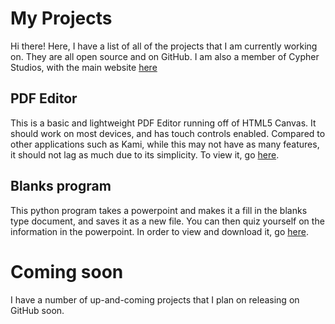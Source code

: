 # My Projects

Hi there! Here, I have a list of all of the projects that I am currently working on. They are all open source and on GitHub. I am also a member of Cypher Studios, with the main website [here](https://cypherstudios.net)

## PDF Editor

This is a basic and lightweight PDF Editor running off of HTML5 Canvas. It should work on most devices, and has touch controls enabled. Compared to other applications such as Kami, while this may not have as many features, it should not lag as much due to its simplicity. To view it, go [here](https://nbritt27.github.io/Canvas_DrawingApp/home.html).

## Blanks program
This python program takes a powerpoint and makes it a fill in the blanks type document, and saves it as a new file. You can then quiz yourself on the information in the powerpoint. In order to view and download it, go [here](https://github.com/nbritt27/Blanks-Program).
# Coming soon
I have a number of up-and-coming projects that I plan on releasing on GitHub soon.
